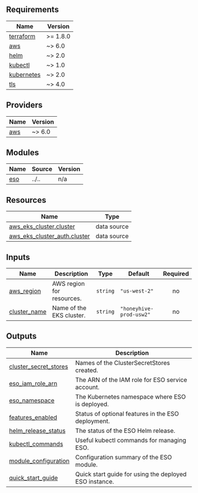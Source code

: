 <!-- BEGIN_TF_DOCS -->
## Requirements

| Name | Version |
|------|---------|
| <a name="requirement_terraform"></a> [terraform](#requirement\_terraform) | >= 1.8.0 |
| <a name="requirement_aws"></a> [aws](#requirement\_aws) | ~> 6.0 |
| <a name="requirement_helm"></a> [helm](#requirement\_helm) | ~> 2.0 |
| <a name="requirement_kubectl"></a> [kubectl](#requirement\_kubectl) | ~> 1.0 |
| <a name="requirement_kubernetes"></a> [kubernetes](#requirement\_kubernetes) | ~> 2.0 |
| <a name="requirement_tls"></a> [tls](#requirement\_tls) | ~> 4.0 |

## Providers

| Name | Version |
|------|---------|
| <a name="provider_aws"></a> [aws](#provider\_aws) | ~> 6.0 |

## Modules

| Name | Source | Version |
|------|--------|---------|
| <a name="module_eso"></a> [eso](#module\_eso) | ../.. | n/a |

## Resources

| Name | Type |
|------|------|
| [aws_eks_cluster.cluster](https://registry.terraform.io/providers/hashicorp/aws/latest/docs/data-sources/eks_cluster) | data source |
| [aws_eks_cluster_auth.cluster](https://registry.terraform.io/providers/hashicorp/aws/latest/docs/data-sources/eks_cluster_auth) | data source |

## Inputs

| Name | Description | Type | Default | Required |
|------|-------------|------|---------|:--------:|
| <a name="input_aws_region"></a> [aws\_region](#input\_aws\_region) | AWS region for resources. | `string` | `"us-west-2"` | no |
| <a name="input_cluster_name"></a> [cluster\_name](#input\_cluster\_name) | Name of the EKS cluster. | `string` | `"honeyhive-prod-usw2"` | no |

## Outputs

| Name | Description |
|------|-------------|
| <a name="output_cluster_secret_stores"></a> [cluster\_secret\_stores](#output\_cluster\_secret\_stores) | Names of the ClusterSecretStores created. |
| <a name="output_eso_iam_role_arn"></a> [eso\_iam\_role\_arn](#output\_eso\_iam\_role\_arn) | The ARN of the IAM role for ESO service account. |
| <a name="output_eso_namespace"></a> [eso\_namespace](#output\_eso\_namespace) | The Kubernetes namespace where ESO is deployed. |
| <a name="output_features_enabled"></a> [features\_enabled](#output\_features\_enabled) | Status of optional features in the ESO deployment. |
| <a name="output_helm_release_status"></a> [helm\_release\_status](#output\_helm\_release\_status) | The status of the ESO Helm release. |
| <a name="output_kubectl_commands"></a> [kubectl\_commands](#output\_kubectl\_commands) | Useful kubectl commands for managing ESO. |
| <a name="output_module_configuration"></a> [module\_configuration](#output\_module\_configuration) | Configuration summary of the ESO module. |
| <a name="output_quick_start_guide"></a> [quick\_start\_guide](#output\_quick\_start\_guide) | Quick start guide for using the deployed ESO instance. |
<!-- END_TF_DOCS -->
